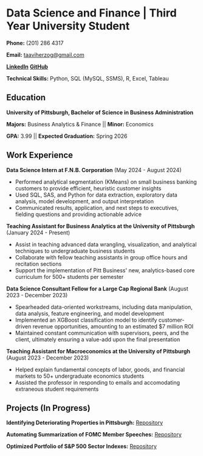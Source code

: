 
# Data Science and Finance | Third Year University Student
**Phone:** (201) 286 4317

**Email:** [taaviherzog@gmail.com](mailto:taaviherzog@gmail.com)

**[LinkedIn](https://www.linkedin.com/in/taavi-herzog/)** **[GitHub](https://github.com/taaviherzog)**

**Technical Skills:** Python, SQL (MySQL, SSMS), R, Excel, Tableau
## Education
**University of Pittsburgh, Bachelor of Science in Business Administration**

**Majors:** Business Analytics & Finance || **Minor:** Economics

**GPA:** 3.99 || **Expected Graduation:** Spring 2026

## Work Experience
**Data Science Intern at F.N.B. Corporation** (May 2024 - August 2024)
- Performed analytical segmentation (KMeans) on small business banking customers to provide efficient, heuristic customer insights
- Used SQL, SAS, and Python for data extraction, exploratory data analysis, model development, and output interpretation
- Communicated results, application, and next steps to executives, fielding questions and providing actionable advice

**Teaching Assistant for Business Analytics at the University of Pittsburgh** (January 2024 - Present)
- Assist in teaching advanced data wrangling, visualization, and analytical techniques to undergraduate business students
- Collaborate with fellow teaching assistants in group office hours and recitation sections
- Support the implementation of Pitt Business' new, analytics-based core curriculum for 500+ students per semester

**Data Science Consultant Fellow for a Large Cap Regional Bank** (August 2023 - December 2023)
- Spearheaded data-oriented workstreams, including data manipulation, data analysis, feature engineering, and model development
- Implemented an XGBoost classification model to identify customer-driven revenue opportunities, amounting to an estimated $7 million ROI
- Maintained constant communication with supervisors, peers, and the client, ultimately ensuring a value-add upon the final presentation

**Teaching Assistant for Macroeconomics at the University of Pittsburgh** (August 2023 - December 2023)
- Helped explain fundamental concepts of labor, goods, and financial markets to 50+ undergraduate economics students
- Assisted the professor in responding to emails and accomodating extraneous student requirements

## Projects (In Progress)
**Identifying Deteriorating Properties in Pittsburgh:** <a href = "https://github.com/taaviherzog/urban-blight" target = "_blank">Repository</a>

**Automating Summarization of FOMC Member Speeches:** <a href = "https://github.com/taaviherzog/FOMC-speeches" target = "_blank">Repository</a>

**Optimized Portfolio of S&P 500 Sector Indexes:** <a href = "https://github.com/taaviherzog/Optimized-Portfolio-of-Sector-Indexes" target = "_blank">Repository</a>
